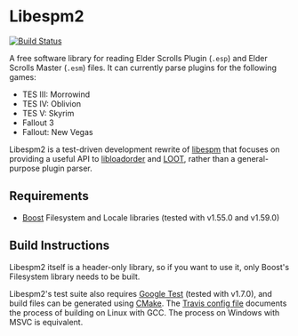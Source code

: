 Libespm2
========

[![Build Status](https://travis-ci.org/WrinklyNinja/libespm2.svg?branch=master)](https://travis-ci.org/WrinklyNinja/libespm2)

A free software library for reading Elder Scrolls Plugin (`.esp`) and Elder Scrolls Master (`.esm`) files. It can currently parse plugins for the following games:

* TES III: Morrowind
* TES IV: Oblivion
* TES V: Skyrim
* Fallout 3
* Fallout: New Vegas

Libespm2 is a test-driven development rewrite of [libespm](https://github.com/WrinklyNinja/libespm) that focuses on providing a useful API to [libloadorder](https://github.com/WrinklyNinja/libloadorder) and [LOOT](https://github.com/loot/loot), rather than a general-purpose plugin parser.

## Requirements

* [Boost](http://www.boost.org) Filesystem and Locale libraries (tested with v1.55.0 and v1.59.0)

## Build Instructions

Libespm2 itself is a header-only library, so if you want to use it, only Boost's Filesystem library needs to be built.

Libespm2's test suite also requires [Google Test](https://github.com/google/googletest) (tested with v1.7.0), and build files can be generated using [CMake](http://cmake.org). The [Travis config file](.travis.yml) documents the process of building on Linux with GCC. The process on Windows with MSVC is equivalent.

